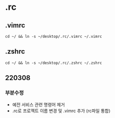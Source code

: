 # .rc
## .vimrc
```
cd ~/ && ln -s ~/desktop/.rc/.vimrc ~/.vimrc
```

## .zshrc
```
cd ~/ && ln -s ~/desktop/.rc/.zshrc ~/.zshrc
```

## 220308
### 부분수정
- 예전 서비스 관련 명령어 제거
- .rc로 프로젝트 이름 변경 및 .vimrc 추가 (rc파일 통합)
